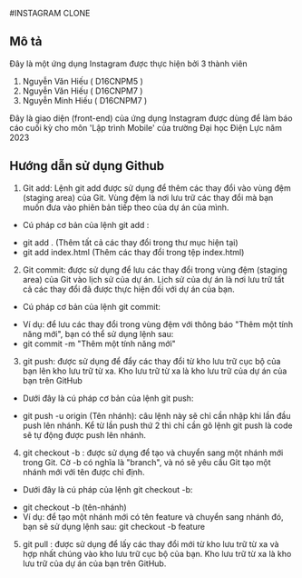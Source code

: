 #INSTAGRAM CLONE
## Mô tả
Đây là một ứng dụng Instagram được thực hiện bởi 3 thành viên
1. Nguyễn Văn Hiếu ( D16CNPM5 )
2. Nguyễn Văn Hiếu ( D16CNPM7 )
3. Nguyễn Minh Hiếu ( D16CNPM7 )

Đây là giao diện (front-end) của ứng dụng Instagram được dùng để làm báo cáo cuối kỳ cho môn 'Lập trình Mobile' của trường Đại học Điện Lực năm 2023

## Hướng dẫn sử dụng Github
1. Git add: Lệnh git add được sử dụng để thêm các thay đổi vào vùng đệm (staging area) của Git. Vùng đệm là nơi lưu trữ các thay đổi mà bạn muốn đưa vào phiên bản tiếp theo của dự án của mình.
- Cú pháp cơ bản của lệnh git add :
+ git add . (Thêm tất cả các thay đổi trong thư mục hiện tại)
+ git add index.html (Thêm các thay đổi trong tệp index.html)

2. Git commit: được sử dụng để lưu các thay đổi trong vùng đệm (staging area) của Git vào lịch sử của dự án. Lịch sử của dự án là nơi lưu trữ tất cả các thay đổi đã được thực hiện đối với dự án của bạn.
- Cú pháp cơ bản của lệnh git commit:

+ Ví dụ: để lưu các thay đổi trong vùng đệm với thông báo "Thêm một tính năng mới", bạn có thể sử dụng lệnh sau:
+ git commit -m "Thêm một tính năng mới"

3. git push: được sử dụng để đẩy các thay đổi từ kho lưu trữ cục bộ của bạn lên kho lưu trữ từ xa. Kho lưu trữ từ xa là kho lưu trữ của dự án của bạn trên GitHub
- Dưới đây là cú pháp cơ bản của lệnh git push:
+ git push -u origin (Tên nhánh): câu lệnh này sẽ chỉ cần nhập khi lần đầu push lên nhánh. Kể từ lần push thứ 2 thì chỉ cần gõ lệnh git push là code sẽ tự động được push lên nhánh.

4. git checkout -b : được sử dụng để tạo và chuyển sang một nhánh mới trong Git. Cờ -b có nghĩa là "branch", và nó sẽ yêu cầu Git tạo một nhánh mới với tên được chỉ định.
- Dưới đây là cú pháp của lệnh git checkout -b:
+ git checkout -b (tên-nhánh)
+ Ví dụ: để tạo một nhánh mới có tên feature và chuyển sang nhánh đó, bạn sẽ sử dụng lệnh sau:
git checkout -b feature

5. git pull : được sử dụng để lấy các thay đổi mới từ kho lưu trữ từ xa và hợp nhất chúng vào kho lưu trữ cục bộ của bạn. Kho lưu trữ từ xa là kho lưu trữ của dự án của bạn trên GitHub.